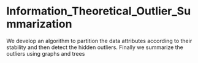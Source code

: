 # Information_Theoretical_Outlier_Summarization
We develop an algorithm to partition the data attributes according to their stability and then detect the hidden outliers. Finally we summarize the outliers using graphs and trees
